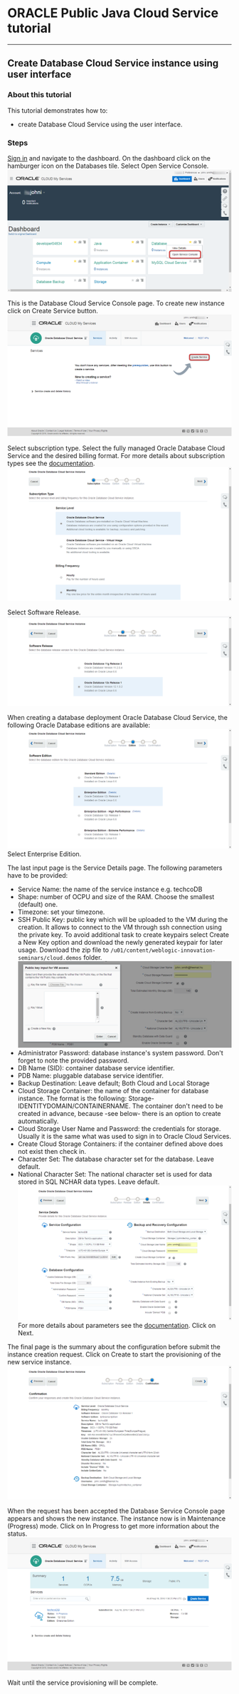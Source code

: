 # ORACLE Public Java Cloud Service tutorial #
-----
## Create Database Cloud Service instance using user interface ##

### About this tutorial ###
This tutorial demonstrates how to:
	
+ create Database Cloud Service using the user interface.

### Steps ###

[Sign in](sign.in.to.oracle.cloud.md) and navigate to the dashboard. On the dashboard click on the hamburger icon on the Databases tile. Select Open Service Console.
![](images/dashboard.2.dbcs.png)

This is the Database Cloud Service Console page. To create new instance click on Create Service button.
![](images/create.dbcs.00.png)

Select subscription type. Select the fully managed Oracle Database Cloud Service and the desired billing format. For more details about subscription types see the [documentation](https://docs.oracle.com/cloud/latest/dbcs_dbaas/CSDBI/GUID-F1E6807A-D283-4170-AB2B-9D43CD8DCD92.htm#CSDBI3395).
![](images/create.dbcs.01.png)

Select Software Release.
![](images/create.dbcs.02.png)

When creating a database deployment Oracle Database Cloud Service, the following Oracle Database editions are available:
![](images/create.dbcs.03.png)
Select Enterprise Edition.

The last input page is the Service Details page. The following parameters have to be provided:
	
+ Service Name: the name of the service instance e.g. techcoDB
+ Shape: number of OCPU and size of the RAM. Choose the smallest (default) one.
+ Timezone: set your timezone.
+ SSH Public Key: public key which will be uploaded to the VM during the creation. It allows to connect to the VM through ssh connection using the private key. To avoid additional task to create keypairs select Create a New Key option and download the newly generated keypair for later usage. Download the zip file to `/u01/content/weblogic-innovation-seminars/cloud.demos` folder. 
![](images/create.dbcs.04.pk.png)
+ Administrator Password: database instance's system password. Don't forget to note the provided password.
+ DB Name (SID): container database service identifier.
+ PDB Name: pluggable database service identifier.
+ Backup Destination: Leave default; Both Cloud and Local Storage
+ Cloud Storage Container: the name of the container for database instance. The format is the following: Storage-IDENTITYDOMAIN/CONTAINERNAME. The container don't need to be created in advance, because -see below- there is an option to create automatically.
+ Cloud Storage User Name and Password: the credentials for storage. Usually it is the same what was used to sign in to Oracle Cloud Services.
+ Create Cloud Storage Containers: if the container defined above does not exist then check in.
+ Character Set: The database character set for the database. Leave default.
+ National Character Set: The national character set is used for data stored in SQL NCHAR data types. Leave default.
![](images/create.dbcs.04.png)
For more details about parameters see the [documentation](https://docs.oracle.com/cloud/latest/dbcs_dbaas/CSDBI/GUID-D4A35763-53ED-4FBB-97BF-0366F21B05E0.htm#CSDBI3401). Click on Next.

The final page is the summary about the configuration before submit the instance creation request. Click on Create to start the provisioning of the new service instance.
![](images/create.dbcs.05.png)

When the request has been accepted the Database Service Console page appears and shows the new instance. The instance now is in Maintenance (Progress) mode. Click on In Progress to get more information about the status.
![](images/create.dbcs.06.png)

Wait until the service provisioning will be complete.


